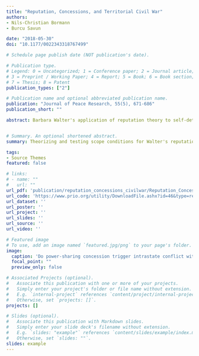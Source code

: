 ```yaml
---
title: "Reputation, Concessions, and Territorial Civil War"
authors:
- Nils-Christian Bormann
- Burcu Savun

date: "2018-05-30"
doi: "10.1177/0022343318767499"

# Schedule page publish date (NOT publication's date).

# Publication type.
# Legend: 0 = Uncategorized; 1 = Conference paper; 2 = Journal article;
# 3 = Preprint / Working Paper; 4 = Report; 5 = Book; 6 = Book section;
# 7 = Thesis; 8 = Patent
publication_types: ["2"]

# Publication name and optional abbreviated publication name.
publication: "Journal of Peace Research, 55(5), 671-686"
publication_short: ""

abstract: Barbara Walter's application of reputation theory to self-determination movements has advanced our understanding of why many separatist movements result in armed conflict. Walter has shown that governments of multi-ethnic societies often respond to territorial disputes with violence to deter similar future demands by other ethnic groups. When governments grant territorial accommodation to one ethnic group, they encourage other ethnic groups to seek similar concessions. However, a number of recent empirical studies casts doubt on the validity of Walter's argument. We address recent challenges to the efficacy of reputation building in the context of territorial conflicts by delineating the precise scope conditions of reputation theory. First, we argue that only concessions granted after fighting should trigger additional conflict onsets. Second, the demonstration effects should particularly apply to groups with grievances against the state. We then test the observable implications of our conditional argument for political power-sharing concessions. Using a global sample of ethnic groups in 120 states between 1946 and 2013, we find support for our arguments. Our theoretical framework enables us to identify the conditions under which different types of governmental concessions are likely to trigger future conflicts, and thus has important implications for conflict resolution.


# Summary. An optional shortened abstract.
summary: Theorizing and testing scope conditions for Walter's reputation theory in the context of governmental power sharing.

tags:
- Source Themes
featured: false

# links:
# - name: ""
#   url: ""
url_pdf: 'publication/reputation_concessions_civilwar/Reputation_Concessions_CivilWar-main.pdf'
url_code: 'https://www.prio.org/utility/DownloadFile.ashx?id=46&type=replicationfile'
url_dataset: ''
url_poster: ''
url_project: ''
url_slides: ''
url_source: ''
url_video: ''

# Featured image
# To use, add an image named `featured.jpg/png` to your page's folder. 
image:
  caption: 'Do power-sharing concession trigger intrastate conflict with other groups?'
  focal_point: ""
  preview_only: false

# Associated Projects (optional).
#   Associate this publication with one or more of your projects.
#   Simply enter your project's folder or file name without extension.
#   E.g. `internal-project` references `content/project/internal-project/index.md`.
#   Otherwise, set `projects: []`.
projects: []

# Slides (optional).
#   Associate this publication with Markdown slides.
#   Simply enter your slide deck's filename without extension.
#   E.g. `slides: "example"` references `content/slides/example/index.md`.
#   Otherwise, set `slides: ""`.
slides: example
---
```


